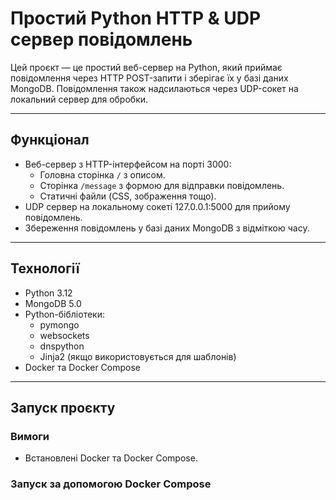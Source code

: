 # Простий Python HTTP & UDP сервер повідомлень

Цей проєкт — це простий веб-сервер на Python, який приймає повідомлення через HTTP POST-запити і зберігає їх у базі даних MongoDB. Повідомлення також надсилаються через UDP-сокет на локальний сервер для обробки.

---

## Функціонал

- Веб-сервер з HTTP-інтерфейсом на порті 3000:
  - Головна сторінка `/` з описом.
  - Сторінка `/message` з формою для відправки повідомлень.
  - Статичні файли (CSS, зображення тощо).
- UDP сервер на локальному сокеті 127.0.0.1:5000 для прийому повідомлень.
- Збереження повідомлень у базі даних MongoDB з відміткою часу.

---

## Технології

- Python 3.12
- MongoDB 5.0
- Python-бібліотеки:
  - pymongo
  - websockets
  - dnspython
  - Jinja2 (якщо використовується для шаблонів)
- Docker та Docker Compose

---

## Запуск проєкту

### Вимоги

- Встановлені Docker та Docker Compose.

### Запуск за допомогою Docker Compose

